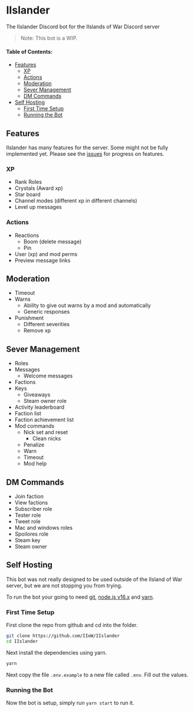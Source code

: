 # IIslander

The IIslander Discord bot for the IIslands of War Discord server

> Note: This bot is a WIP.
#### Table of Contents: 
- [Features](#features)
    - [XP](#xp)
    - [Actions](#actions)
    - [Moderation](#moderation)
    - [Sever Management](#sever-management)
    - [DM Commands](#dm-commands)
- [Self Hosting](#self-hosting)
    - [First Time Setup](#first-time-setup)
    - [Running the Bot](#running-the-bot)

## Features
IIslander has many features for the server. Some might not be fully implemented yet. Please see the [issues](https://github.com/IIoW/IIslander/issues) for progress on features.

### XP
- Rank Roles
- Crystals (Award xp)
- Star board
- Channel modes (different xp in different channels)
- Level up messages

### Actions
- Reactions
    - Boom (delete message)
    - Pin
- User (xp) and mod perms
- Preview message links

## Moderation
- Timeout
- Warns
    - Ability to give out warns by a mod and automatically
    - Generic responses
- Punishment
    - Different severities
    - Remove xp

## Sever Management
- Roles
- Messages
    - Welcome messages
- Factions
- Keys
    - Giveaways
    - Steam owner role
- Activity leaderboard
- Faction list
- Faction achievement list
- Mod commands
    - Nick set and reset
        - Clean nicks
    - Penalize
    - Warn
    - Timeout
    - Mod help

## DM Commands
- Join faction
- View factions
- Subscriber role
- Tester role
- Tweet role
- Mac and windows roles
- Spoilores role
- Steam key
- Steam owner

## Self Hosting
This bot was not really designed to be used outside of the IIsland of War server, but we are not stopping you from trying.

To run the bot your going to need [git](https://git-scm.com/), [node.js v16.x](https://nodejs.org/en/) and [yarn](https://yarnpkg.com/).

### First Time Setup
First clone the repo from github and cd into the folder.
```sh
git clone https://github.com/IIoW/IIslander
cd IIslander
```
Next install the dependencies using yarn.
```sh
yarn
```

Next copy the file `.env.example` to a new file called `.env`. Fill out the values.

### Running the Bot
Now the bot is setup, simply run `yarn start` to run it.
